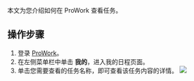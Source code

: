 本文为您介绍如何在 ProWork 查看任务。


##  操作步骤
1. 登录 [ProWork](https://prowork.qq.com/login)。
2. 在左侧菜单栏中单击 **我的**，进入我的日程页面。
3. 单击您需要查看的任务名称，即可查看该任务内容的详情。
![](https://qcloudimg.tencent-cloud.cn/raw/f0a14a4ca8f00743ac10509125991f9f.png)
